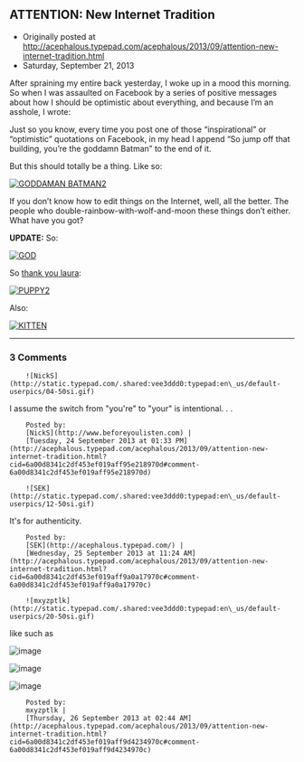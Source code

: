 ## ATTENTION: New Internet Tradition

 * Originally posted at http://acephalous.typepad.com/acephalous/2013/09/attention-new-internet-tradition.html
 * Saturday, September 21, 2013



After spraining my entire back yesterday, I woke up in a mood this 
morning. So when I was assaulted on Facebook by a series of positive 
messages about how I should be optimistic about everything, and because 
I’m an asshole, I wrote:

Just so you know, every time you post one of those 
“inspirational” or “optimistic” quotations on Facebook, in my head I 
append “So jump off that building, you’re the goddamn Batman” to the end
 of it.

But this should totally be a thing. Like so:

[![GODDAMAN BATMAN2](http://www.lawyersgunsmoneyblog.com/wp-content/uploads/2013/09/GODDAMAN-BATMAN2.jpg "GODDAMAN BATMAN2")](http://www.lawyersgunsmoneyblog.com/wp-content/uploads/2013/09/GODDAMAN-BATMAN2.jpg)

If you don’t know how to edit things on the Internet, well, all the 
better. The people who double-rainbow-with-wolf-and-moon these things 
don’t either. What have you got?

**UPDATE:** So:

[![GOD](http://www.lawyersgunsmoneyblog.com/wp-content/uploads/2013/09/GOD.jpg "GOD")](http://www.lawyersgunsmoneyblog.com/wp-content/uploads/2013/09/GOD.jpg)

So [thank you laura](http://www.lawyersgunsmoneyblog.com/2013/09/attention-new-internet-tradition/comment-page-1#comment-691302):

[![PUPPY2](http://www.lawyersgunsmoneyblog.com/wp-content/uploads/2013/09/PUPPY2.jpg "PUPPY2")](http://www.lawyersgunsmoneyblog.com/wp-content/uploads/2013/09/PUPPY2.jpg)

Also:

[![KITTEN](http://www.lawyersgunsmoneyblog.com/wp-content/uploads/2013/09/KITTEN.jpg "KITTEN")](http://www.lawyersgunsmoneyblog.com/wp-content/uploads/2013/09/KITTEN.jpg)

		

* * *

### 3 Comments 

		

                
[]()

	

		![NickS](http://static.typepad.com/.shared:vee3ddd0:typepad:en\_us/default-userpics/04-50si.gif)
	

	

		

I assume the switch from "you're" to "your" is intentional. . .

	

		Posted by:
		[NickS](http://www.beforeyoulisten.com) |
		[Tuesday, 24 September 2013 at 01:33 PM](http://acephalous.typepad.com/acephalous/2013/09/attention-new-internet-tradition.html?cid=6a00d8341c2df453ef019aff95e218970d#comment-6a00d8341c2df453ef019aff95e218970d)

[]()

	

		![SEK](http://static.typepad.com/.shared:vee3ddd0:typepad:en\_us/default-userpics/12-50si.gif)
	

	

		

It's for authenticity.

	

		Posted by:
		[SEK](http://acephalous.typepad.com/) |
		[Wednesday, 25 September 2013 at 11:24 AM](http://acephalous.typepad.com/acephalous/2013/09/attention-new-internet-tradition.html?cid=6a00d8341c2df453ef019aff9a0a17970c#comment-6a00d8341c2df453ef019aff9a0a17970c)

[]()

	

		![mxyzptlk](http://static.typepad.com/.shared:vee3ddd0:typepad:en\_us/default-userpics/20-50si.gif)
	

	

		

like such as

![image](http://s13.postimg.org/e43a04q7r/Dance\_like\_no\_one\_s\_batman.jpg)

![image](http://s22.postimg.org/k9jv0oee9/keep\_calm\_and\_batman.jpg)

![image](http://s9.postimg.org/f7srnz2jj/hang\_in\_there\_batman.jpg)

	

		Posted by:
		mxyzptlk |
		[Thursday, 26 September 2013 at 02:44 AM](http://acephalous.typepad.com/acephalous/2013/09/attention-new-internet-tradition.html?cid=6a00d8341c2df453ef019aff9d4234970c#comment-6a00d8341c2df453ef019aff9d4234970c)

		

        